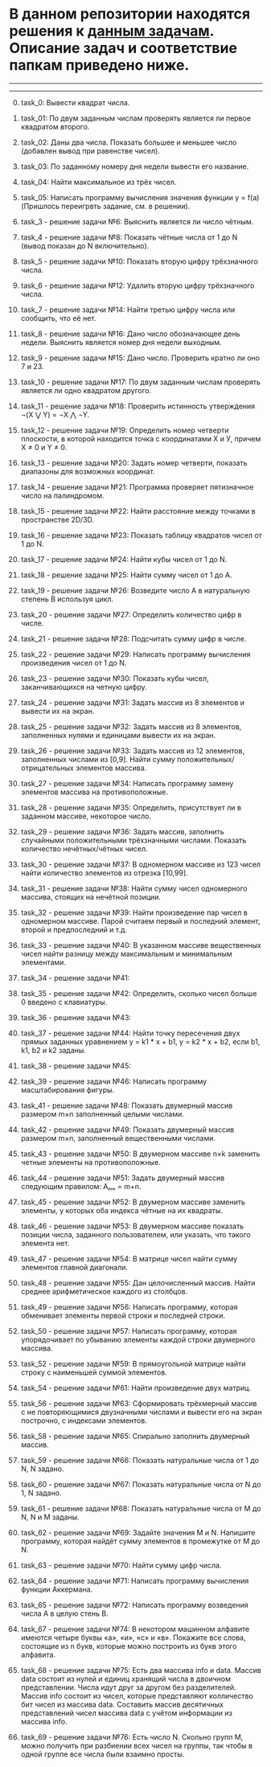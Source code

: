 # В данном репозитории находятся решения к [данным задачам](https://github.com/KarpenkoDenis/HelloCode/blob/main/ex.md). Описание задач и соответствие папкам приведено ниже.
---
---
  
0. task_0: Вывести квадрат числа.
1. task_01: По двум заданным числам проверять является ли первое квадратом второго.
2. task_02: Даны два числа. Показать большее и меньшее число (добавлен вывод при равенстве чисел).
3. task_03: По заданному номеру дня недели вывести его название.
4. task_04: Найти максимальное из трёх чисел.
5. task_05: Написать программу вычисления значения функции y = f(a) (Пришлось переигрвть задание, см. в решении).



3. task_3 - решение задачи №6: Выяснить является ли число чётным.
4. task_4 - решение задачи №8: Показать чётные числа от 1 до N (вывод показан до N включительно). 
5. task_5 - решение задачи №10: Показать вторую цифру трёхзначного числа.
6. task_6 - решение задачи №12: Удалить вторую цифру трёхзначного числа.
7. task_7 - решение задачи №14: Найти третью цифру числа или сообщить, что её нет.
8. task_8 - решение задачи №16: Дано число обозначающее день недели. Выяснить является номер дня недели выходным.
9. task_9 - решение задачи №15: Дано число. Проверить кратно ли оно 7 и 23.
10. task_10 - решение задачи №17: По двум заданным числам проверять является ли одно квадратом другого.
11. task_11 - решение задачи №18: Проверить истинность утверждения ¬(X ⋁ Y) = ¬X ⋀ ¬Y.
12. task_12 - решение задачи №19:  Определить номер четверти плоскости, в которой находится точка с координатами Х и У, причем X ≠ 0 и Y ≠ 0.
13. task_13 - решение задачи №20: Задать номер четверти, показать диапазоны для возможных координат.
14. task_14 - решение задачи №21: Программа проверяет пятизначное число на палиндромом.
15. task_15 - решение задачи №22: Найти расстояние между точками в пространстве 2D/3D.
16. task_16 - решение задачи №23: Показать таблицу квадратов чисел от 1 до N.
17. task_17 - решение задачи №24: Найти кубы чисел от 1 до N.
18. task_18 - решение задачи №25: Найти сумму чисел от 1 до А.
19. task_19 - решение задачи №26: Возведите число А в натуральную степень B используя цикл.
20. task_20 - решение задачи №27: Определить количество цифр в числе.
21. task_21 - решение задачи №28: Подсчитать сумму цифр в числе.
22. task_22 - решение задачи №29: Написать программу вычисления произведения чисел от 1 до N.
23. task_23 - решение задачи №30: Показать кубы чисел, заканчивающихся на четную цифру.
24. task_24 - решение задачи №31: Задать массив из 8 элементов и вывести их на экран.
25. task_25 - решение задачи №32: Задать массив из 8 элементов, заполненных нулями и единицами вывести их на экран.
26. task_26 - решение задачи №33: Задать массив из 12 элементов, заполненных числами из [0,9]. Найти сумму положительных/отрицательных элементов массива.
27. task_27 - решение задачи №34: Написать программу замену элементов массива на противоположные.
28. task_28 - решение задачи №35: Определить, присутствует ли в заданном массиве, некоторое число.
29. task_29 - решение задачи №36: Задать массив, заполнить случайными положительными трёхзначными числами. Показать количество нечётных/чётных чисел.
30. task_30 - решение задачи №37: В одномерном массиве из 123 чисел найти количество элементов из отрезка [10,99].
31. task_31 - решение задачи №38: Найти сумму чисел одномерного массива, стоящих на нечётной позиции.
32. task_32 - решение задачи №39: Найти произведение пар чисел в одномерном массиве. Парой считаем первый и последний элемент, второй и предпоследний и т.д.
33. task_33 - решение задачи №40: В указанном массиве вещественных чисел найти разницу между максимальным и минимальным элементами.
34. task_34 - решение задачи №41:
35. task_35 - решение задачи №42: Определить, сколько чисел больше 0 введено с клавиатуры.
36. task_36 - решение задачи №43:
37. task_37 - решение задачи №44: Найти точку пересечения двух прямых заданных уравнением y = k1 * x + b1, y = k2 * x + b2, если b1, k1, b2 и k2 заданы.
38. task_38 - решение задачи №45: 
39. task_39 - решение задачи №46: Написать программу масштабирования фигуры.
41. task_41 - решение задачи №48: Показать двумерный массив размером m×n заполненный целыми числами.
42. task_42 - решение задачи №49: Показать двумерный массив размером m×n, заполненный вещественными числами.
43. task_43 - решение задачи №50: В двумерном массиве n×k заменить четные элементы на противоположные.
44. task_44 - решение задачи №51: Задать двумерный массив следующим правилом: Aₘₙ = m+n.
45. task_45 - решение задачи №52: В двумерном массиве заменить элементы, у которых оба индекса чётные на их квадраты.
46. task_46 - решение задачи №53: В двумерном массиве показать позиции числа, заданного пользователем, или указать, что такого элемента нет.
47. task_47 - решение задачи №54: В матрице чисел найти сумму элементов главной диагонали.
48. task_48 - решение задачи №55: Дан целочисленный массив. Найти среднее арифметическое каждого из столбцов.
49. task_49 - решение задачи №56: Написать программу, которая обменивает элементы первой строки и последней строки.
50. task_50 - решение задачи №57: Написать программу, которая упорядочивает по убыванию элементы каждой строки двумерного массива.
52. task_52 - решение задачи №59: В прямоугольной матрице найти строку с наименьшей суммой элементов.
54. task_54 - решение задачи №61: Найти произведение двух матриц.
56. task_56 - решение задачи №63: Сформировать трёхмерный массив с не повторяющимися двузначными числами и вывести его на экран построчно, с индексами элементов.
58. task_58 - решение задачи №65: Спирально заполнить двумерный массив.
59. task_59 - решение задачи №66: Показать натуральные числа от 1 до N, N задано.
60. task_60 - решение задачи №67: Показать натуральные числа от N до 1, N задано.
61. task_61 - решение задачи №68: Показать натуральные числа от M до N, N и M заданы.
62. task_62 - решение задачи №69: Задайте значения M и N. Напишите программу, которая найдёт сумму элементов в промежутке от M до N.
63. task_63 - решение задачи №70: Найти сумму цифр числа.
64. task_64 - решение задачи №71: Написать программу вычисления функции Аккермана.
65. task_65 - решение задачи №72: Написать программу возведения числа А в целую стень B.
67. task_67 - решение задачи №74: В некотором машинном алфавите имеются четыре буквы «а», «и», «с» и «в». Покажите все слова, состоящие из n букв, которые можно построить из букв этого алфавита.
68. task_68 - решение задачи №75: Есть два массива info и data. Массив data состоит из нулей и единиц хранящий числа в двоичном представлении. Числа идут друг за другом без разделителей. Массив info состоит из чисел, которые представляют колличество бит чисел из массива data. Составить массив десятичных представлений чисел массива data с учётом информации из массива info.
69. task_69 - решение задачи №76: Есть число N. Скольно групп M, можно получить при разбиении всех чисел на группы, так чтобы в одной группе все числа были взаимно просты.